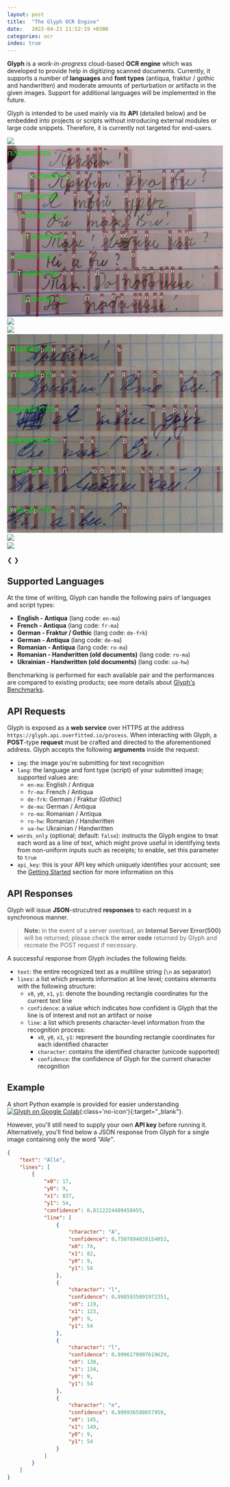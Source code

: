 ```yaml
---
layout: post
title:  "The Glyph OCR Engine"
date:   2022-04-21 11:52:19 +0300
categories: ocr
index: true
---
```




**Glyph** is a *work-in-progress* cloud-based **OCR engine** which was developed to provide help in digitizing scanned documents.
Currently, it supports a number of **languages** and **font types** (antiqua, fraktur / gothic and handwritten) and moderate amounts of perturbation or artifacts in the given images. Support for additional languages will be implemented in the future.

Glyph is intended to be used mainly via its **API** (detailed below) and be embedded into projects or scripts without introducing external modules or large code snippets. Therefore, it is currently not targeted for end-users.

<div class="slideshow-container">
  <div class="slide fade">
    <img src="/assets/img/index_sections/text_recognition/de-frk-demo.png">
  </div>

  <div class="slide fade">
    <img src="/assets/img/index_sections/text_recognition/ua-hw-demo.png">
  </div>

  <div class="slide fade">
    <img src="/assets/img/index_sections/text_recognition/en-ma-demo.png">
  </div>

  <div class="slide fade">
    <img src="/assets/img/index_sections/text_recognition/fr-ma-demo.png">
  </div>

  <div class="slide fade">
    <img src="/assets/img/index_sections/text_recognition/ua-hw-demo2.png">
  </div>

  <div class="slide fade">
    <img src="/assets/img/index_sections/text_recognition/ro-ma-demo.png">
  </div>

  <div class="slide fade">
    <img src="/assets/img/index_sections/text_recognition/de-ma-demo.png">
  </div>

  <span class="prev" onclick="plusSlides(-1)">&#10094;</span>
  <span class="next" onclick="plusSlides(1)">&#10095;</span>
</div>


## Supported Languages

At the time of writing, Glyph can handle the following pairs of languages and script types:

- **English - Antiqua** (lang code: `en-ma`)
- **French - Antiqua** (lang code: `fr-ma`)
- **German - Fraktur / Gothic** (lang code: `de-frk`)
- **German - Antiqua** (lang code: `de-ma`)
- **Romanian - Antiqua** (lang code: `ro-ma`)
- **Romanian - Handwritten (old documents)** (lang code: `ro-ma`)
- **Ukrainian - Handwritten (old documents)** (lang code: `ua-hw`)

Benchmarking is performed for each available pair and the performances are compared to existing products; see more details about [Glyph's Benchmarks](/ocr/comparison-of-ocr-engines).


## API Requests

Glyph is exposed as a **web service** over HTTPS at the address `https://glyph.api.overfitted.io/process`.
When interacting with Glyph, a **POST**-type **request** must be crafted and directed to the aforementioned address. Glyph accepts the following **arguments** inside the request:

* `img`: the image you're submitting for text recognition
* `lang`: the language and font type (script) of your submitted image; supported values are:
    * `en-ma`: English / Antiqua
    * `fr-ma`: French / Antiqua
    * `de-frk`: German / Fraktur (Gothic)
    * `de-ma`: German / Antiqua 
    * `ro-ma`: Romanian / Antiqua
    * `ro-hw`: Romanian / Handwritten
    * `ua-hw`: Ukrainian / Handwritten
* `words_only` (optional; default: `false`): instructs the Glyph engine to treat each word as a line of text, which might prove useful in identifying texts from non-uniform inputs such as receipts; to enable, set this parameter to `true`
* `api_key`: this is your API key which uniquely identifies your account; see the [Getting Started](/get-started) section for more information on this


## API Responses

Glyph will issue **JSON**-strucutred **responses** to each request in a synchronous manner.

> **Note:** in the event of a server overload, an **Internal Server Error(500)** will be returned; please check the **error code** returned by Glyph and recreate the POST request if necessary. 

A successful response from Glyph includes the following fields:
* `text`: the entire recognized text as a multiline string (`\n` as separator)
* `lines`: a list which presents information at line level; contains elements with the following structure:
    * `x0`, `y0`, `x1`, `y1`: denote the bounding rectangle coordinates for the current text line
    * `confidence`: a value which indicates how confident is Glyph that the line is of interest and not an artifact or noise
    * `line`: a list which presents character-level information from the recognition process:
        * `x0`, `y0`, `x1`, `y1`: represent the bounding rectangle coordinates for each identified character
        * `character`: contains the identified character (unicode supported)
        * `confidence`: the confidence of Glyph for the current character recognition

## Example

A short Python example is provided for easier understanding [![Glyph on Google Colab](https://colab.research.google.com/assets/colab-badge.svg)](https://colab.research.google.com/drive/1Ld9f0I_Wl74EH16fUVneKmIavPept5C8?usp=sharing){:class='no-icon'}{:target="_blank"}.

However, you'll still need to supply your own **API key** before running it.
Alternatively, you'll find below a JSON response from Glyph for a single image containing only the word *"Alle"*.
```json
{
    "text": "Alle",
    "lines": [
        {
            "x0": 17,
            "y0": 9,
            "x1": 837,
            "y1": 54,
            "confidence": 0.8112224489450455,
            "line": [
                {
                    "character": "A",
                    "confidence": 0.7507894039154053,
                    "x0": 74,
                    "x1": 82,
                    "y0": 9,
                    "y1": 54
                },
                {
                    "character": "l",
                    "confidence": 0.9985935091972351,
                    "x0": 119,
                    "x1": 123,
                    "y0": 9,
                    "y1": 54
                },
                {
                    "character": "l",
                    "confidence": 0.9996170997619629,
                    "x0": 130,
                    "x1": 134,
                    "y0": 9,
                    "y1": 54
                },
                {
                    "character": "e",
                    "confidence": 0.999936580657959,
                    "x0": 145,
                    "x1": 149,
                    "y0": 9,
                    "y1": 54
                }
            ]
        }
    ]
}
```